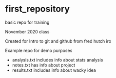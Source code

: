 # first_repository
 
 basic repo for training 
 
 November 2020 class

Created for Intro to git and github from fred hutch iro

Example repo for demo purposes

- analysis.txt includes info about stats analysis
- notes.txt has info about project
- results.txt includes info about wacky idea
